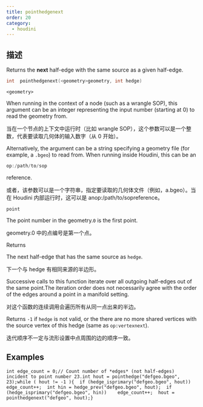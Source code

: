 ```yaml
---
title: pointhedgenext
order: 20
category:
  - houdini
---
```

    
## 描述

Returns the **next** half-edge with the same source as a given half-edge.

```c
int  pointhedgenext(<geometry>geometry, int hedge)
```

`<geometry>`

When running in the context of a node (such as a wrangle SOP), this argument
can be an integer representing the input number (starting at 0) to read the
geometry from.

当在一个节点的上下文中运行时（比如 wrangle SOP），这个参数可以是一个整数，代表要读取几何体的输入数字（从 0 开始）。

Alternatively, the argument can be a string specifying a geometry file (for
example, a `.bgeo`) to read from. When running inside Houdini, this can be an

```c
op:/path/to/sop
```

reference.

或者，该参数可以是一个字符串，指定要读取的几何体文件（例如，a.bgeo）。当在 Houdini 内部运行时，这可以是 anop:/path/to/sopreference。

`point`

The point number in the geometry.`0` is the first point.

geometry.0 中的点编号是第一个点。

Returns

The next half-edge that has the same source as `hedge`.

下一个与 hedge 有相同来源的半边形。

Successive calls to this function iterate over all outgoing half-edges out of
the same point.The iteration order does not necessarily agree with the order
of the edges around a point in a manifold setting.

对这个函数的连续调用会遍历所有从同一点出来的半边。

Returns `-1` if `hedge` is not valid, or the there are no more shared vertices
with the source vertex of this hedge (same as `op:vertexnext`).

迭代顺序不一定与流形设置中点周围的边的顺序一致。

## Examples

    int edge_count = 0;// Count number of *edges* (not half-edges) incident to point number 23.int hout = pointhedge("defgeo.bgeo", 23);while ( hout != -1 ){  if (hedge_isprimary("defgeo.bgeo", hout))    edge_count++;  int hin = hedge_prev("defgeo.bgeo", hout);  if (hedge_isprimary("defgeo.bgeo", hin))    edge_count++;  hout = pointhedgenext("defgeo", hout);}
